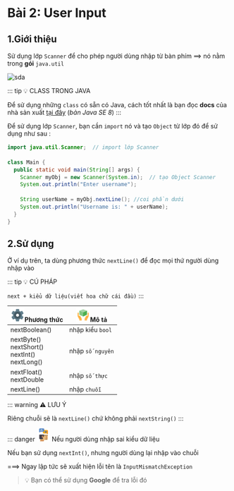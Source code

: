 # Bài 2: User Input

## 1.Giới thiệu

Sử dụng lớp `Scanner` để cho phép người dùng nhập từ bàn phím ==> nó nằm trong **gói** `java.util`

<img title="" src="https://raw.githubusercontent.com/Zenfection/Image/master/2021/02/06-22-17-33-Ảnh%20chụp%20Màn%20hình%202021-02-06%20lúc%2022.17.24.png" alt="sda" width="445">

::: tip 💡 CLASS TRONG JAVA

Để sử dụng những `class` có sẵn có Java, cách tốt nhất là bạn đọc  **docs** của nhà sản xuất [tại đây](https://docs.oracle.com/javase/8/docs/api/java/util/Scanner.html) (*bản Java SE 8*)
:::

Để sử dụng lớp `Scanner`, bạn cần `import` nó và tạo `Object` từ lớp đó để sử dụng như sau : 

```java
import java.util.Scanner;  // import lớp Scanner

class Main {
  public static void main(String[] args) {
    Scanner myObj = new Scanner(System.in);  // tạo Object Scanner
    System.out.println("Enter username");

    String userName = myObj.nextLine(); //coi phần dưới
    System.out.println("Username is: " + userName); 
  }
}
```

## 2.Sử dụng

Ở ví dụ trên, ta dùng phương thức `nextLine()` để đọc mọi thứ người dùng nhập vào

::: tip 💡 CÚ PHÁP

`next + kiểu dữ liệu(viết hoa chữ cái đầu)` 
:::

| <img src="https://raw.githubusercontent.com/Zenfection/Image/master/2021/07/30-12-29-55-icons8-settings.png">Phương thức                                              | <img src="https://raw.githubusercontent.com/Zenfection/Image/master/2021/07/30-12-30-07-icons8-handle_with_care.png">Mô tả            |
| -------------------------------------------------------- | ---------------- |
| nextBoolean()                                            | nhập kiểu `bool` |
| nextByte()<br>nextShort()<br>nextInt()<br>nextLong()<br> | nhập `số nguyên` |
| nextFloat()<br>nextDouble                                | nhập `số thực`   |
| nextLine()                                               | nhập `chuỗi`     |

::: warning ⚠️ LƯU Ý

Riêng chuỗi sẽ là `nextLine()` chứ không phải `nextString()`
:::

::: danger <img src="https://raw.githubusercontent.com/Zenfection/Image/master/2021/02/02-14-14-12-Language%20Learning.png" width="30"> Nếu người dùng nhập sai kiểu dữ liệu

Nếu bạn sử dụng `nextInt()`, nhưng người dùng lại nhập vào chuỗi

===> Ngay lập tức sẽ xuất hiện lỗi tên là `InputMismatchException`

> 💡 Bạn có thể sử dụng **Google** để tra lỗi đó 